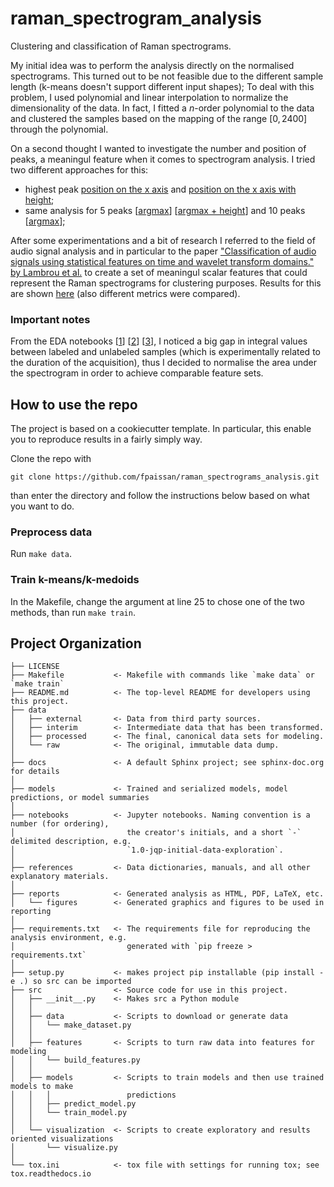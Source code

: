 raman_spectrogram_analysis
==============================

Clustering and classification of Raman spectrograms.

My initial idea was to perform the analysis directly on the normalised spectrograms. This turned out to be not feasible due to the different sample length (k-means doesn't support different input shapes); To deal with this problem, I used polynomial and linear interpolation to normalize the dimensionality of the data. In fact, I fitted a *n*-order polynomial to the data and clustered the samples based on the mapping of the range $`[0, 2400]`$ through the polynomial.

On a second thought I wanted to investigate the number and position of peaks, a meaningul feature when it comes to spectrogram analysis. I tried two different approaches for this:
- highest peak [position on the x axis](notebooks/fp-model-with-peak1-argmax.ipynb) and [position on the x axis with height](notebooks/fp-model-with-maxpeak2d.ipynb);
- same analysis for 5 peaks \[[argmax](notebooks/fp-model-5-maxpeak-argmax.ipynb)\] \[[argmax + height](notebooks/fp-model-5-maxpeak-2d.ipynb)\] and 10 peaks \[[argmax](notebooks/fp-model-10-maxpeak-argmax.ipynb)\];

After some experimentations and a bit of research I referred to the field of audio signal analysis and in particular to the paper ["Classification of audio signals using statistical features on time and wavelet transform domains." by Lambrou et al.](references/papers/ic982120.pdf) to create a set of meaningul scalar features that could represent the Raman spectrograms for clustering purposes. Results for this are shown [here](notebooks/fp-k-medoids-analysis-unlabeled.ipynb) (also different metrics were compared).

### Important notes
From the EDA notebooks \[[1](notebooks/fp-eda-S1-raman-data.ipynb)\] \[[2](notebooks/fp-eda-S2-raman-data.ipynb)\] \[[3](notebooks/README-consegne.pynb)\], I noticed a big gap in integral values between labeled and unlabeled samples (which is experimentally related to the duration of the acquisition), thus I decided to normalise the area under the spectrogram in order to achieve comparable feature sets.

## How to use the repo

The project is based on a cookiecutter template. In particular, this enable you to reproduce results in a fairly simply way.

Clone the repo with 

`git clone https://github.com/fpaissan/raman_spectrograms_analysis.git`

than enter the directory and follow the instructions below based on what you want to do.

### Preprocess data
Run `make data`.

### Train k-means/k-medoids
In the Makefile, change the argument at line 25 to chose one of the two methods, than run `make train`.

Project Organization
------------

    ├── LICENSE
    ├── Makefile           <- Makefile with commands like `make data` or `make train`
    ├── README.md          <- The top-level README for developers using this project.
    ├── data
    │   ├── external       <- Data from third party sources.
    │   ├── interim        <- Intermediate data that has been transformed.
    │   ├── processed      <- The final, canonical data sets for modeling.
    │   └── raw            <- The original, immutable data dump.
    │
    ├── docs               <- A default Sphinx project; see sphinx-doc.org for details
    │
    ├── models             <- Trained and serialized models, model predictions, or model summaries
    │
    ├── notebooks          <- Jupyter notebooks. Naming convention is a number (for ordering),
    │                         the creator's initials, and a short `-` delimited description, e.g.
    │                         `1.0-jqp-initial-data-exploration`.
    │
    ├── references         <- Data dictionaries, manuals, and all other explanatory materials.
    │
    ├── reports            <- Generated analysis as HTML, PDF, LaTeX, etc.
    │   └── figures        <- Generated graphics and figures to be used in reporting
    │
    ├── requirements.txt   <- The requirements file for reproducing the analysis environment, e.g.
    │                         generated with `pip freeze > requirements.txt`
    │
    ├── setup.py           <- makes project pip installable (pip install -e .) so src can be imported
    ├── src                <- Source code for use in this project.
    │   ├── __init__.py    <- Makes src a Python module
    │   │
    │   ├── data           <- Scripts to download or generate data
    │   │   └── make_dataset.py
    │   │
    │   ├── features       <- Scripts to turn raw data into features for modeling
    │   │   └── build_features.py
    │   │
    │   ├── models         <- Scripts to train models and then use trained models to make
    │   │   │                 predictions
    │   │   ├── predict_model.py
    │   │   └── train_model.py
    │   │
    │   └── visualization  <- Scripts to create exploratory and results oriented visualizations
    │       └── visualize.py
    │
    └── tox.ini            <- tox file with settings for running tox; see tox.readthedocs.io

